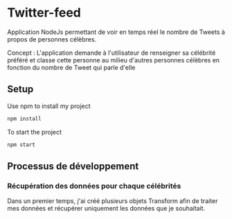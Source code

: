 # Twitter-feed
Application NodeJs permettant de voir en temps réel le nombre de Tweets à propos de personnes célèbres.

Concept : 
L'application demande à l'utilisateur de renseigner sa célébrité préféré et classe cette personne au milieu d'autres personnes célèbres en fonction du nombre de Tweet qui parle d'elle

## Setup

Use npm to install my project

```bash
npm install
```

To start the project 

```bash
npm start
```

## Processus de développement

### Récupération des données pour chaque célébrités

Dans un premier temps, j'ai créé plusieurs objets Transform afin de traiter mes données et récupérer uniquement les données que je souhaitait.

